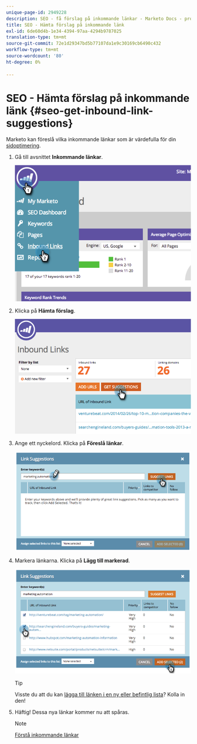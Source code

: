 ```yaml
---
unique-page-id: 2949228
description: SEO - få förslag på inkommande länkar - Marketo Docs - produktdokumentation
title: SEO - Hämta förslag på inkommande länk
exl-id: 6de60d4b-1e34-4394-97aa-4294b9787025
translation-type: tm+mt
source-git-commit: 72e1d29347bd5b77107da1e9c30169cb6490c432
workflow-type: tm+mt
source-wordcount: '80'
ht-degree: 0%

---
```


# SEO - Hämta förslag på inkommande länk {#seo-get-inbound-link-suggestions}

Marketo kan föreslå vilka inkommande länkar som är värdefulla för din [sidoptimering](/help/marketo/product-docs/additional-apps/seo/understanding-seo/understanding-search-engine-optimization.md).

1. Gå till avsnittet **Inkommande länkar**.

   ![](assets/image2014-9-18-13-3a20-3a44.png)

1. Klicka på **Hämta förslag**.

   ![](assets/image2014-9-18-13-3a21-3a8.png)

1. Ange ett nyckelord. Klicka på **Föreslå länkar**.

   ![](assets/image2014-9-18-13-3a21-3a31.png)

1. Markera länkarna. Klicka på **Lägg till markerad**.

   ![](assets/image2014-9-18-13-3a21-3a40.png)

   >[!TIP]
   >
   >Visste du att du kan [lägga till länken i en ny eller befintlig lista](/help/marketo/product-docs/additional-apps/seo/inbound-links/seo-add-remove-an-inbound-link-url-from-a-list.md)? Kolla in den!

1. Häftig! Dessa nya länkar kommer nu att spåras.

   >[!NOTE]
   >
   >[Förstå inkommande länkar](/help/marketo/product-docs/additional-apps/seo/inbound-links/seo-understanding-inbound-links.md)
